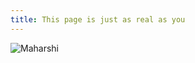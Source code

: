 ```yaml
---
title: This page is just as real as you
---
```


![Maharshi](https://preview.redd.it/some-simple-quotes-from-sri-ramana-maharshi-v0-rcgb085ivk0b1.jpg?width=670&format=pjpg&auto=webp&s=30f400f7f7069fcb799662ca54f984b202628d6c)
